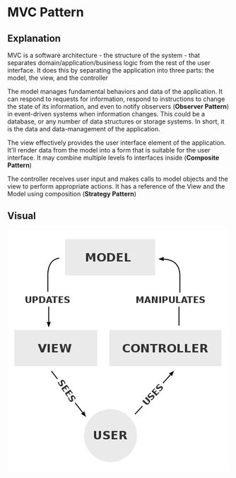 # MVC Pattern

## Explanation
MVC is a software architecture - the structure of the system -
that separates domain/application/business  logic from the rest of the user interface.
It does this by separating the application into three parts: the model, the view, and the controller

The model manages fundamental behaviors and data of the application.
It can respond to requests for information, respond to instructions
to change the state of its information, and even to notify observers (**Observer Pattern**)
in event-driven systems when information changes. This could be a database,
or any number of data structures or storage systems. In short,
it is the data and data-management of the application.

The view effectively provides the user interface element of the application.
It'll render data from the model into a form that is suitable for the user interface.
It may combine multiple levels fo interfaces inside (**Composite Pattern**)

The controller receives user input and makes calls to model objects
and the view to perform appropriate actions. It has a reference of the
View and the Model using composition (**Strategy Pattern**)


## Visual
![MVC](mvc.png)

